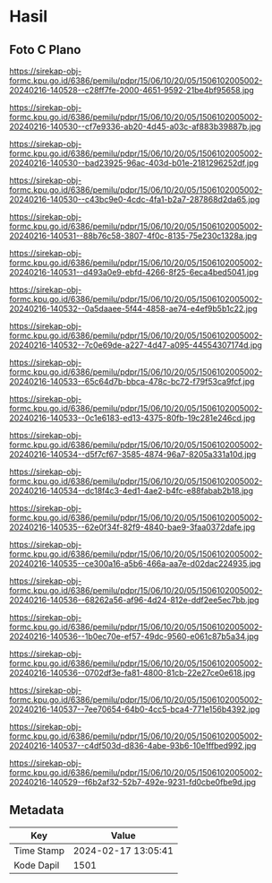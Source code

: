 # Hasil

## Foto C Plano

https://sirekap-obj-formc.kpu.go.id/6386/pemilu/pdpr/15/06/10/20/05/1506102005002-20240216-140528--c28ff7fe-2000-4651-9592-21be4bf95658.jpg

https://sirekap-obj-formc.kpu.go.id/6386/pemilu/pdpr/15/06/10/20/05/1506102005002-20240216-140530--cf7e9336-ab20-4d45-a03c-af883b39887b.jpg

https://sirekap-obj-formc.kpu.go.id/6386/pemilu/pdpr/15/06/10/20/05/1506102005002-20240216-140530--bad23925-96ac-403d-b01e-2181296252df.jpg

https://sirekap-obj-formc.kpu.go.id/6386/pemilu/pdpr/15/06/10/20/05/1506102005002-20240216-140530--c43bc9e0-4cdc-4fa1-b2a7-287868d2da65.jpg

https://sirekap-obj-formc.kpu.go.id/6386/pemilu/pdpr/15/06/10/20/05/1506102005002-20240216-140531--88b76c58-3807-4f0c-8135-75e230c1328a.jpg

https://sirekap-obj-formc.kpu.go.id/6386/pemilu/pdpr/15/06/10/20/05/1506102005002-20240216-140531--d493a0e9-ebfd-4266-8f25-6eca4bed5041.jpg

https://sirekap-obj-formc.kpu.go.id/6386/pemilu/pdpr/15/06/10/20/05/1506102005002-20240216-140532--0a5daaee-5f44-4858-ae74-e4ef9b5b1c22.jpg

https://sirekap-obj-formc.kpu.go.id/6386/pemilu/pdpr/15/06/10/20/05/1506102005002-20240216-140532--7c0e69de-a227-4d47-a095-44554307174d.jpg

https://sirekap-obj-formc.kpu.go.id/6386/pemilu/pdpr/15/06/10/20/05/1506102005002-20240216-140533--65c64d7b-bbca-478c-bc72-f79f53ca9fcf.jpg

https://sirekap-obj-formc.kpu.go.id/6386/pemilu/pdpr/15/06/10/20/05/1506102005002-20240216-140533--0c1e6183-ed13-4375-80fb-19c281e246cd.jpg

https://sirekap-obj-formc.kpu.go.id/6386/pemilu/pdpr/15/06/10/20/05/1506102005002-20240216-140534--d5f7cf67-3585-4874-96a7-8205a331a10d.jpg

https://sirekap-obj-formc.kpu.go.id/6386/pemilu/pdpr/15/06/10/20/05/1506102005002-20240216-140534--dc18f4c3-4ed1-4ae2-b4fc-e88fabab2b18.jpg

https://sirekap-obj-formc.kpu.go.id/6386/pemilu/pdpr/15/06/10/20/05/1506102005002-20240216-140535--62e0f34f-82f9-4840-bae9-3faa0372dafe.jpg

https://sirekap-obj-formc.kpu.go.id/6386/pemilu/pdpr/15/06/10/20/05/1506102005002-20240216-140535--ce300a16-a5b6-466a-aa7e-d02dac224935.jpg

https://sirekap-obj-formc.kpu.go.id/6386/pemilu/pdpr/15/06/10/20/05/1506102005002-20240216-140536--68262a56-af96-4d24-812e-ddf2ee5ec7bb.jpg

https://sirekap-obj-formc.kpu.go.id/6386/pemilu/pdpr/15/06/10/20/05/1506102005002-20240216-140536--1b0ec70e-ef57-49dc-9560-e061c87b5a34.jpg

https://sirekap-obj-formc.kpu.go.id/6386/pemilu/pdpr/15/06/10/20/05/1506102005002-20240216-140536--0702df3e-fa81-4800-81cb-22e27ce0e618.jpg

https://sirekap-obj-formc.kpu.go.id/6386/pemilu/pdpr/15/06/10/20/05/1506102005002-20240216-140537--7ee70654-64b0-4cc5-bca4-771e156b4392.jpg

https://sirekap-obj-formc.kpu.go.id/6386/pemilu/pdpr/15/06/10/20/05/1506102005002-20240216-140537--c4df503d-d836-4abe-93b6-10e1ffbed992.jpg

https://sirekap-obj-formc.kpu.go.id/6386/pemilu/pdpr/15/06/10/20/05/1506102005002-20240216-140529--f6b2af32-52b7-492e-9231-fd0cbe0fbe9d.jpg


## Metadata

| Key        | Value               |
| ---------- | ------------------- |
| Time Stamp | 2024-02-17 13:05:41 |
| Kode Dapil | 1501                |



